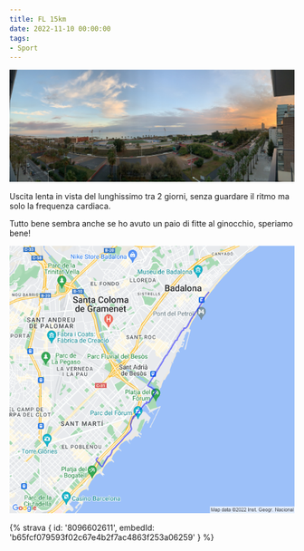 ```yaml
---
title: FL 15km
date: 2022-11-10 00:00:00
tags:
- Sport
---
```


![](images/IMG_0619.jpg)

Uscita lenta in vista del lunghissimo tra 2 giorni, senza guardare il ritmo ma solo la frequenza cardiaca.

Tutto bene sembra anche se ho avuto un paio di fitte al ginocchio, speriamo bene!

![](images/20221110-activity-map.png)

{% strava { id: '8096602611', embedId: 'b65fcf079593f02c67e4b2f7ac4863f253a06259' } %}